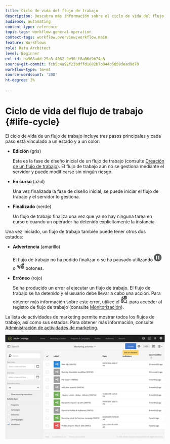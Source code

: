 ```yaml
---
title: Ciclo de vida del flujo de trabajo
description: Descubra más información sobre el ciclo de vida del flujo de trabajo
audience: automating
content-type: reference
topic-tags: workflow-general-operation
context-tags: workflow,overview;workflow,main
feature: Workflows
role: Data Architect
level: Beginner
exl-id: ba968add-25a3-4962-9e90-f0a06d9b74a8
source-git-commit: fcb5c4a92f23bdffd1082b7b044b5859dead9d70
workflow-type: tm+mt
source-wordcount: '200'
ht-degree: 3%

---
```


# Ciclo de vida del flujo de trabajo {#life-cycle}

El ciclo de vida de un flujo de trabajo incluye tres pasos principales y cada paso está vinculado a un estado y a un color:

* **Edición** (gris)

  Esta es la fase de diseño inicial de un flujo de trabajo (consulte [Creación de un flujo de trabajo](../../automating/using/building-a-workflow.md#creating-a-workflow)). El flujo de trabajo aún no se gestiona mediante el servidor y puede modificarse sin ningún riesgo.

* **En curso** (azul)

  Una vez finalizada la fase de diseño inicial, se puede iniciar el flujo de trabajo y el servidor lo gestiona.

* **Finalizado** (verde)

  Un flujo de trabajo finaliza una vez que ya no hay ninguna tarea en curso o cuando un operador ha detenido explícitamente la instancia.

Una vez iniciado, un flujo de trabajo también puede tener otros dos estados:

* **Advertencia** (amarillo)

  El flujo de trabajo no ha podido finalizar o se ha pausado utilizando ![](assets/pause_darkgrey-24px.png) o ![](assets/check_pause_darkgrey-24px.png) botones.

* **Erróneo** (rojo)

  Se ha producido un error al ejecutar un flujo de trabajo. El flujo de trabajo se ha detenido y el usuario debe llevar a cabo una acción. Para obtener más información sobre este error, utilice el ![](assets/printpreview_darkgrey-24px.png) para acceder al registro de flujo de trabajo (consulte [Monitorización](../../automating/using/monitoring-workflow-execution.md)).

La lista de actividades de marketing permite mostrar todos los flujos de trabajo, así como sus estados. Para obtener más información, consulte [Administración de actividades de marketing](../../start/using/marketing-activities.md#about-marketing-activities).

![](assets/wkf_execution_3.png)
